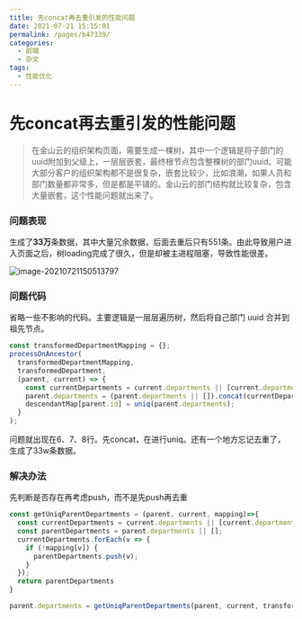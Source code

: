 ```yaml
---
title: 先concat再去重引发的性能问题
date: 2021-07-21 15:15:01
permalink: /pages/b47339/
categories:
  - 前端
  - 杂文
tags:
  - 性能优化
---
```

# 先concat再去重引发的性能问题

>在金山云的组织架构页面，需要生成一棵树，其中一个逻辑是将子部门的uuid附加到父级上，一层层嵌套，最终根节点包含整棵树的部门uuid。可能大部分客户的组织架构都不是很复杂，嵌套比较少，比如浪潮，如果人员和部门数量都非常多，但是都是平铺的。金山云的部门结构就比较复杂，包含大量嵌套，这个性能问题就出来了。


### 问题表现

生成了**33万**条数据，其中大量冗余数据，后面去重后只有551条。由此导致用户进入页面之后，树loading完成了很久，但是却被主进程阻塞，导致性能很差。

![image-20210721150513797](https://i0.hdslb.com/bfs/album/27e9f60bb3f87f8c29d201b481420d896a72a215.png)

<!-- more -->

### 问题代码

省略一些不影响的代码。主要逻辑是一层层遍历树，然后将自己部门 uuid 合并到祖先节点。

```js
const transformedDepartmentMapping = {};
processOnAncestor(
  transformedDepartmentMapping,
  transformedDepartment,
  (parent, current) => {
    const currentDepartments = current.departments || [current.department.uuid];
    parent.departments = (parent.departments || []).concat(currentDepartments);
    descendantMap[parent.id] = uniq(parent.departments);
  }
);

```

问题就出现在6、7、8行。先concat，在进行uniq。还有一个地方忘记去重了，生成了33w条数据。



### 解决办法

先判断是否存在再考虑push，而不是先push再去重

```js
const getUniqParentDepartments = (parent, current, mapping)=>{
  const currentDepartments = current.departments || [current.department.uuid];
  const parentDepartments = parent.departments || [];
  currentDepartments.forEach(v => {
    if (!mapping[v]) {
      parentDepartments.push(v);
    }
  });
  return parentDepartments
}

parent.departments = getUniqParentDepartments(parent, current, transformedDepartmentMapping);
```
